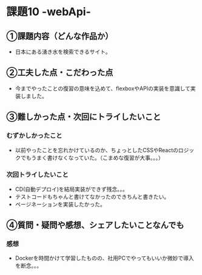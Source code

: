 # 課題10 -webApi-

## ①課題内容（どんな作品か）
- 日本にある湧き水を検索できるサイト。

## ②工夫した点・こだわった点
- 今までやったことの復習の意味を込めて、flexboxやAPIの実装を意識して実装しました。

## ③難しかった点・次回にトライしたいこと
### むずかしかったこと
- 以前やったことを忘れかけているのか、ちょっとしたCSSやReactのロジックでもうまく書けなくなっていた。（こまめな復習が大事。。。）

### 次回トライしたいこと
- CD(自動デプロイ)を結局実装ができず残念。。。
- テストコードもちゃんと書けてなかったのできちんと書きたい。
- ページネーションを実装したかった。

## ④質問・疑問や感想、シェアしたいことなんでも
### 感想
- Dockerを時間かけて学習したものの、社用PCでやってもいいか微妙で導入を断念。。。